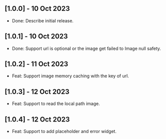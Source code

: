 ## [1.0.0] - 10 Oct 2023

* Done: Describe initial release.

## [1.0.1] - 10 Oct 2023

* Done: Support url is optional or the image get failed to Image null safety.

## [1.0.2] - 11 Oct 2023

* Feat: Support image memory caching with the key of url.

## [1.0.3] - 12 Oct 2023

* Feat: Support to read the local path image.

## [1.0.4] - 12 Oct 2023

* Feat: Support to add placeholder and error widget.


